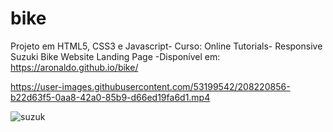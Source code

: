 # bike
Projeto em HTML5, CSS3 e Javascript- Curso: Online Tutorials- Responsive Suzuki Bike Website Landing Page
-Disponível em: https://aronaldo.github.io/bike/

https://user-images.githubusercontent.com/53199542/208220856-b22d63f5-0aa8-42a0-85b9-d66ed19fa6d1.mp4

![suzuk](https://user-images.githubusercontent.com/53199542/208327496-42213b59-b969-4f81-85ac-ca5b5d1af9c2.png)
